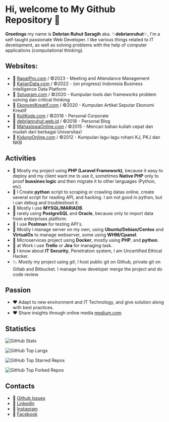 # Hi, welcome to My Github Repository 👋
**Greetings** my name is **Debrian Ruhut Saragih** aka. ✨**debrianruhut**✨, I'm a self-taught passionate Web Developer. I like various things related to IT development, as well as solving problems with the help of computer applications (computational thinking).

## Websites:
- 🤖 [RapatPro.com](https://rapatpro.com) / ©2023 - Meeting and Attendance Management
- 🤖 [KajianData.com](https://kajiandata.com) / ©2022 - (on progress) Indonesia Business Intelligence Data Platform
- 🤖 [Solugram.com](https://solugram.com) / ©2020 - Kumpulan tools dan frameworks problem solving dan critical thinking
- 🤖 [EkonomiKreatif.com](https://ekonomikreatif.com) / ©2020 - Kumpulan Artikel Seputar Ekonomi Kreatif
- 🤖 [KuliKode.com](https://kulikode.com) / ©2018 - Personal Corporate
- 🤖 [debrianruhut.web.id](https://debrianruhut.web.id) / ©2018 - Personal Blog
- 🤖 [MahasiswaOnline.com](https://mahasiswaonline.com) / ©2015 - Mencari bahan kuliah cepat dan mudah dari berbagai Universitas!
- 🤖 [KidungOnline.com](https://kidungonline.com) / ©2012 - Kumpulan lagu-lagu rohani KJ, PKJ dan NKB



## Activities
- 🐘 Mostly my project using **PHP (Laravel Framework)**, because it easy to deploy and my client want me to use it, sometimes **Native PHP** only to proof **bussines logic** and then migrate it to other languages (Python, etc).
- 🐍 I Create **python** script to scraping or crawling datas online, create several script for reading API, and hacking. I am not good in python, but i can debug and troubleshoot it.
- 🥞 Mostly i use **MYSQL/MARIADB**.
- 🥞 rarely using **PostgreSQL** and **Oracle**, because only to import data from enterprises platform.
- 🥞 I use **Postman** for testing API's.
- 🐧 Mostly i manage server on my own, using **Ubuntu/Debian/Centos** and **VirtualOs** to manage webserver, some using **WHM/Cpanel**.
- 📶 Microservices project using **Docker**, mostly using **PHP**, and **python**.
- 📒 at Work i use **Trello** or **Jira** for managing task.
- 🔐 I know about **IT Security**, Penetration system, I am Uncertified Ethical Hacker.
- 📉 Mostly my project using *git*, I host public git on Github, private git on Gitlab and Bitbucket. I manage how developer merge the project and do code review.

## Passion
- ❤️ Adapt to new environment and IT Technology, and give solution along with best practices.
- ❤️ Share insights through online media [medium.com](https://medium.com/@debrianruhut)

## Statistics

![GitHub Stats](https://github-readme-stats-yohanesgultom.vercel.app/api?username=debrianruhut&show_icons=true&theme=tokyonight)

![GitHub Top Langs](https://github-readme-stats-yohanesgultom.vercel.app/api/top-langs/?username=debrianruhut&layout=compact&theme=tokyonight&langs_count=10&hide=html,css,tex)

![GitHub Top Starred Repos](https://github-readme-stats-yohanesgultom.vercel.app/api/top-star-repos?username=debrianruhut&repo_count=7&theme=tokyonight)

![GitHub Top Forked Repos](https://github-readme-stats-yohanesgultom.vercel.app/api/top-fork-repos?username=debrianruhut&repo_count=7&theme=tokyonight)

## Contacts
- 💬 [Github Issues](https://github.com/debrianruhut/debrianruhut/issues)
- 💬 [LinkedIn](https://www.linkedin.com/in/debrian-ruhut-saragih/)
- 💬 [Instagram](https://www.instagram.com/debrianruhut/)
- 💬 [Facebook](https://www.instagram.com/debrian.saragih/)


